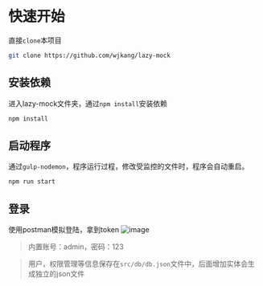 # 快速开始
直接`clone`本项目
```bash
git clone https://github.com/wjkang/lazy-mock
```


## 安装依赖
进入lazy-mock文件夹，通过`npm install`安装依赖
```bash
npm install
```

## 启动程序
通过`gulp-nodemon`，程序运行过程，修改受监控的文件时，程序会自动重启。
```bash
npm run start
```

## 登录
使用postman模拟登陆，拿到token
![image](https://raw.githubusercontent.com/wjkang/lazy-mock/master/screenshot/2.jpg)

>内置账号：admin，密码：123

>用户，权限管理等信息保存在`src/db/db.json`文件中，后面增加实体会生成独立的json文件